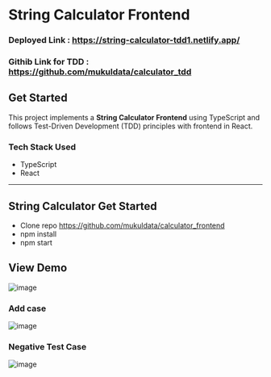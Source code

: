 # String Calculator Frontend 

### Deployed Link : https://string-calculator-tdd1.netlify.app/
### Githib Link for TDD :  https://github.com/mukuldata/calculator_tdd

## Get Started

This project implements a **String Calculator Frontend** using TypeScript and follows Test-Driven Development (TDD) principles with frontend in React. 


### Tech Stack Used
- TypeScript
- React

---

## String Calculator Get Started 
* Clone repo https://github.com/mukuldata/calculator_frontend
* npm install
* npm start 

## View Demo
![image](https://github.com/user-attachments/assets/5ebc1d4f-dae2-4fa4-9041-57d8368e4950)

### Add case
![image](https://github.com/user-attachments/assets/4747fdc9-f817-4438-ac26-345d9aa2e00e)

### Negative Test Case
![image](https://github.com/user-attachments/assets/e4346f9a-3354-4f62-a99b-de0101421717)


